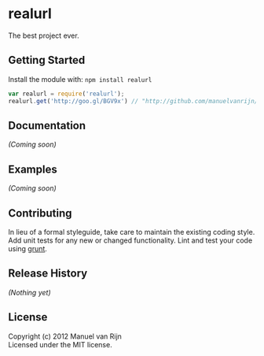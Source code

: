 # realurl

The best project ever.

## Getting Started
Install the module with: `npm install realurl`

```javascript
var realurl = require('realurl');
realurl.get('http://goo.gl/BGV9x') // "http://github.com/manuelvanrijn/node-realurl"
```

## Documentation
_(Coming soon)_

## Examples
_(Coming soon)_

## Contributing
In lieu of a formal styleguide, take care to maintain the existing coding style. Add unit tests for any new or changed functionality. Lint and test your code using [grunt](https://github.com/cowboy/grunt).

## Release History
_(Nothing yet)_

## License
Copyright (c) 2012 Manuel van Rijn  
Licensed under the MIT license.
